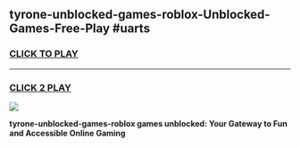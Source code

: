 
## tyrone-unblocked-games-roblox-Unblocked-Games-Free-Play #uarts
<h3>
<a href="https://us.freeplayer.one?title=tyrone-unblocked-games-roblox&ref=9M">CLICK TO PLAY</a></h3>
<hr>

<h3>
<a href="https://us.freeplayer.one?title=tyrone-unblocked-games-roblox&ref=9M">CLICK 2 PLAY</a>
  
</h3>

<a href="https://us.freeplayer.one?title=tyrone-unblocked-games-roblox&ref=9M"><img src="https://clearcache.store/games.png"></a>


**tyrone-unblocked-games-roblox games unblocked: Your Gateway to Fun and Accessible Online Gaming**

